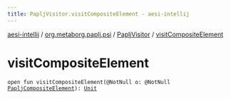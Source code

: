 ```yaml
---
title: PapljVisitor.visitCompositeElement - aesi-intellij
---
```


[aesi-intellij](../../index.html) / [org.metaborg.paplj.psi](../index.html) / [PapljVisitor](index.html) / [visitCompositeElement](.)

# visitCompositeElement

`open fun visitCompositeElement(@NotNull o: @NotNull `[`PapljCompositeElement`](../-paplj-composite-element.html)`): `[`Unit`](https://kotlinlang.org/api/latest/jvm/stdlib/kotlin/-unit/index.html)